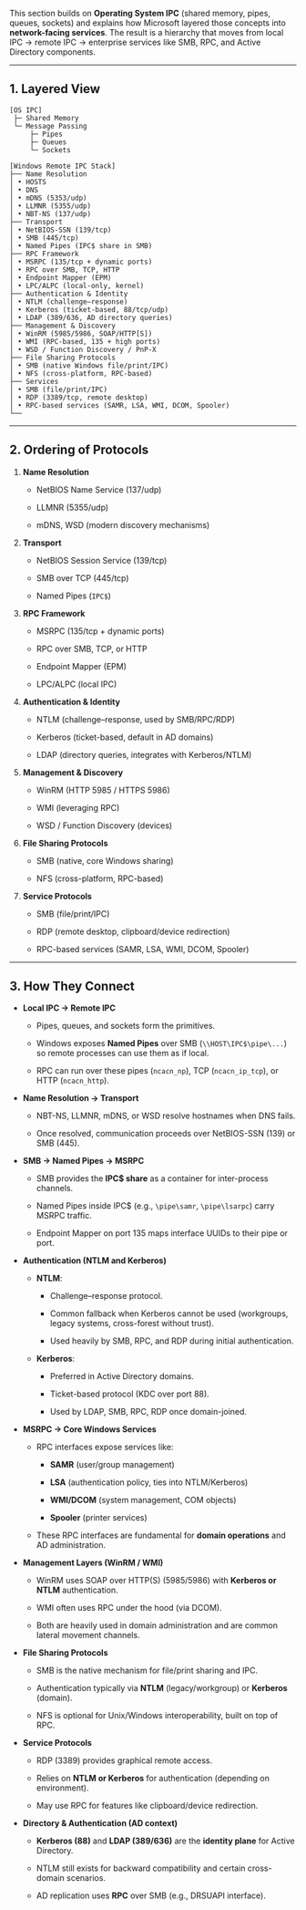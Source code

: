 This section builds on **Operating System IPC** (shared memory, pipes, queues, sockets) and explains how Microsoft layered those concepts into **network-facing services**. The result is a hierarchy that moves from local IPC → remote IPC → enterprise services like SMB, RPC, and Active Directory components.

---

## 1. Layered View

```text
[OS IPC]
 ├─ Shared Memory
 └─ Message Passing
     ├─ Pipes
     ├─ Queues
     └─ Sockets

[Windows Remote IPC Stack]  
├── Name Resolution  
│ • HOSTS
│ • DNS  
│ • mDNS (5353/udp)  
│ • LLMNR (5355/udp)  
│ • NBT-NS (137/udp)    
├── Transport  
│ • NetBIOS-SSN (139/tcp)  
│ • SMB (445/tcp)  
│ • Named Pipes (IPC$ share in SMB)  
├── RPC Framework
│ • MSRPC (135/tcp + dynamic ports)  
│ • RPC over SMB, TCP, HTTP  
│ • Endpoint Mapper (EPM)  
│ • LPC/ALPC (local-only, kernel)  
├── Authentication & Identity  
│ • NTLM (challenge–response)  
│ • Kerberos (ticket-based, 88/tcp/udp)  
│ • LDAP (389/636, AD directory queries)  
├── Management & Discovery  
│ • WinRM (5985/5986, SOAP/HTTP[S])  
│ • WMI (RPC-based, 135 + high ports)  
│ • WSD / Function Discovery / PnP-X  
├── File Sharing Protocols  
│ • SMB (native Windows file/print/IPC)  
│ • NFS (cross-platform, RPC-based)  
├── Services 
│ • SMB (file/print/IPC)  
│ • RDP (3389/tcp, remote desktop)
│ • RPC-based services (SAMR, LSA, WMI, DCOM, Spooler) 
└──
```

---
## 2. Ordering of Protocols

1. **Name Resolution**
    
    - NetBIOS Name Service (137/udp)
        
    - LLMNR (5355/udp)
        
    - mDNS, WSD (modern discovery mechanisms)
        
2. **Transport**
    
    - NetBIOS Session Service (139/tcp)
        
    - SMB over TCP (445/tcp)
        
    - Named Pipes (`IPC$`)
        
3. **RPC Framework**
    
    - MSRPC (135/tcp + dynamic ports)
        
    - RPC over SMB, TCP, or HTTP
        
    - Endpoint Mapper (EPM)
        
    - LPC/ALPC (local IPC)
        
4. **Authentication & Identity**
    
    - NTLM (challenge–response, used by SMB/RPC/RDP)
        
    - Kerberos (ticket-based, default in AD domains)
        
    - LDAP (directory queries, integrates with Kerberos/NTLM)
        
5. **Management & Discovery**
    
    - WinRM (HTTP 5985 / HTTPS 5986)
        
    - WMI (leveraging RPC)
        
    - WSD / Function Discovery (devices)
        
6. **File Sharing Protocols**
    
    - SMB (native, core Windows sharing)
        
    - NFS (cross-platform, RPC-based)
        
7. **Service Protocols**
    
    - SMB (file/print/IPC)
        
    - RDP (remote desktop, clipboard/device redirection)
        
    - RPC-based services (SAMR, LSA, WMI, DCOM, Spooler)

---

## 3. How They Connect

- **Local IPC → Remote IPC**
    
    - Pipes, queues, and sockets form the primitives.
        
    - Windows exposes **Named Pipes** over SMB (`\\HOST\IPC$\pipe\...`) so remote processes can use them as if local.
        
    - RPC can run over these pipes (`ncacn_np`), TCP (`ncacn_ip_tcp`), or HTTP (`ncacn_http`).
        
- **Name Resolution → Transport**
    
    - NBT-NS, LLMNR, mDNS, or WSD resolve hostnames when DNS fails.
        
    - Once resolved, communication proceeds over NetBIOS-SSN (139) or SMB (445).
        
- **SMB → Named Pipes → MSRPC**
    
    - SMB provides the **IPC$ share** as a container for inter-process channels.
        
    - Named Pipes inside IPC$ (e.g., `\pipe\samr`, `\pipe\lsarpc`) carry MSRPC traffic.
        
    - Endpoint Mapper on port 135 maps interface UUIDs to their pipe or port.
        
- **Authentication (NTLM and Kerberos)**
    
    - **NTLM**:
        
        - Challenge–response protocol.
            
        - Common fallback when Kerberos cannot be used (workgroups, legacy systems, cross-forest without trust).
            
        - Used heavily by SMB, RPC, and RDP during initial authentication.
            
    - **Kerberos**:
        
        - Preferred in Active Directory domains.
            
        - Ticket-based protocol (KDC over port 88).
            
        - Used by LDAP, SMB, RPC, RDP once domain-joined.
            
- **MSRPC → Core Windows Services**
    
    - RPC interfaces expose services like:
        
        - **SAMR** (user/group management)
            
        - **LSA** (authentication policy, ties into NTLM/Kerberos)
            
        - **WMI/DCOM** (system management, COM objects)
            
        - **Spooler** (printer services)
            
    - These RPC interfaces are fundamental for **domain operations** and AD administration.
        
- **Management Layers (WinRM / WMI)**
    
    - WinRM uses SOAP over HTTP(S) (5985/5986) with **Kerberos or NTLM** authentication.
        
    - WMI often uses RPC under the hood (via DCOM).
        
    - Both are heavily used in domain administration and are common lateral movement channels.
        
- **File Sharing Protocols**
    
    - SMB is the native mechanism for file/print sharing and IPC.
        
    - Authentication typically via **NTLM** (legacy/workgroup) or **Kerberos** (domain).
        
    - NFS is optional for Unix/Windows interoperability, built on top of RPC.
        
- **Service Protocols**
    
    - RDP (3389) provides graphical remote access.
        
    - Relies on **NTLM or Kerberos** for authentication (depending on environment).
        
    - May use RPC for features like clipboard/device redirection.
        
- **Directory & Authentication (AD context)**
    
    - **Kerberos (88)** and **LDAP (389/636)** are the **identity plane** for Active Directory.
        
    - NTLM still exists for backward compatibility and certain cross-domain scenarios.
        
    - AD replication uses **RPC** over SMB (e.g., DRSUAPI interface).
